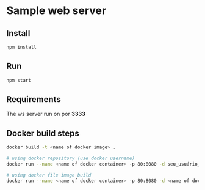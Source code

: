 # Sample web server

## Install
```bash
npm install
```

## Run
```bash
npm start
```

## Requirements
The ws server run on por **3333**

## Docker build steps
```bash
docker build -t <name of docker image> .

# using docker repository (use docker username)
docker run --name <name of docker container> -p 80:8080 -d seu_usuário_dockerhub/<name of docker image> 

# using docker file image build
docker run --name <name of docker container> -p 80:8080 -d <name of docker image> 
```
